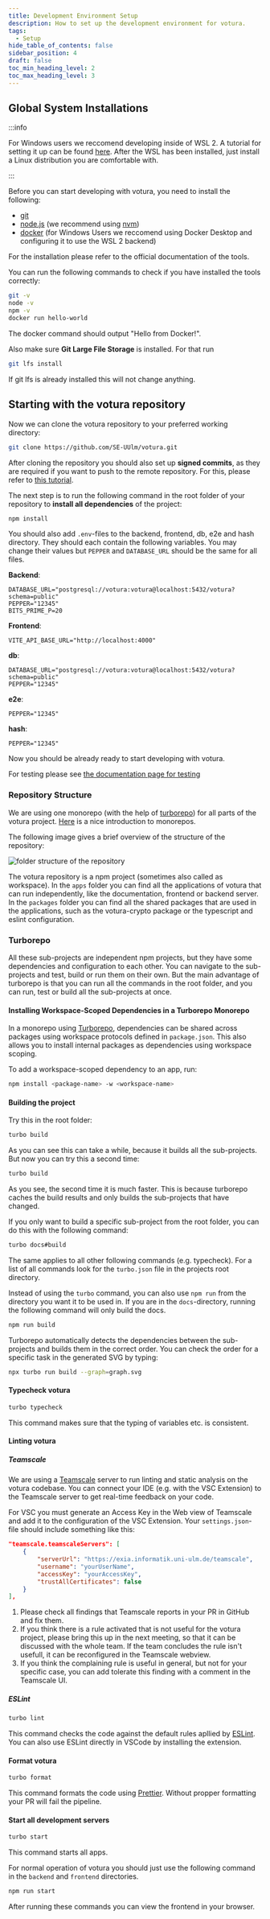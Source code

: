 ```yaml
---
title: Development Environment Setup
description: How to set up the development environment for votura.
tags:
  - Setup
hide_table_of_contents: false
sidebar_position: 4
draft: false
toc_min_heading_level: 2
toc_max_heading_level: 3
---
```


## Global System Installations

:::info

For Windows users we reccomend developing inside of WSL 2.
A tutorial for setting it up can be found [here](https://learn.microsoft.com/en-us/windows/wsl/install).
After the WSL has been installed, just install a Linux distribution you are comfortable with.

:::

Before you can start developing with votura, you need to install the following:

- [git](https://git-scm.com/)
- [node.js](https://nodejs.org/en/) (we recommend using [nvm](https://github.com/nvm-sh/nvm))
- [docker](https://www.docker.com/) (for Windows Users we reccomend using Docker Desktop and configuring it to use the WSL 2 backend)

For the installation please refer to the official documentation of the tools.

You can run the following commands to check if you have installed the tools correctly:

```bash
git -v
node -v
npm -v
docker run hello-world
```

The docker command should output "Hello from Docker!".

Also make sure **Git Large File Storage** is installed.
For that run

```bash
git lfs install
```

If git lfs is already installed this will not change anything.

## Starting with the votura repository

Now we can clone the votura repository to your preferred working directory:

```bash
git clone https://github.com/SE-UUlm/votura.git
```

After cloning the repository you should also set up **signed commits**, as they are required if you want to push to the remote repository.
For this, please refer to [this tutorial](https://www.git-tower.com/blog/setting-up-ssh-for-commit-signing/).

The next step is to run the following command in the root folder of your repository to **install all dependencies** of the project:

```bash
npm install
```

You should also add `.env`-files to the backend, frontend, db, e2e and hash directory.
They should each contain the following variables.
You may change their values but `PEPPER` and `DATABASE_URL` should be the same for all files.

**Backend**:

```
DATABASE_URL="postgresql://votura:votura@localhost:5432/votura?schema=public"
PEPPER="12345"
BITS_PRIME_P=20
```

**Frontend**:

```
VITE_API_BASE_URL="http://localhost:4000"
```

**db**:

```
DATABASE_URL="postgresql://votura:votura@localhost:5432/votura?schema=public"
PEPPER="12345"
```

**e2e**:

```
PEPPER="12345"
```

**hash**:

```
PEPPER="12345"
```

Now you should be already ready to start developing with votura.

For testing please see [the documentation page for testing](./testing.md)

### Repository Structure

We are using one monorepo (with the help of [turborepo](https://turborepo.com)) for all parts of the votura project.
[Here](https://monorepo.tools) is a nice introduction to monorepos.

The following image gives a brief overview of the structure of the repository:

![folder structure of the repository](../../static/uml/repoStructure.svg)

The votura repository is a npm project (sometimes also called as workspace).
In the `apps` folder you can find all the applications of votura that can run independently, like the documentation,
frontend or backend server.
In the `packages` folder you can find all the shared packages that are used in the applications, such as the votura-crypto
package or the typescript and eslint configuration.

### Turborepo

All these sub-projects are independent npm projects, but they have some dependencies and configuration to each other.
You can navigate to the sub-projects and test, build or run them on their own.
But the main advantage of turborepo is that you can run all the commands in the root folder, and you can run, test or
build all the sub-projects at once.

#### Installing Workspace-Scoped Dependencies in a Turborepo Monorepo

In a monorepo using [Turborepo](https://turborepo.com/), dependencies can be shared across packages using workspace
protocols defined in `package.json`. This also allows you to install internal packages as dependencies using workspace
scoping.

To add a workspace-scoped dependency to an app, run:

```bash
npm install <package-name> -w <workspace-name>
```

#### Building the project

Try this in the root folder:

```bash
turbo build
```

As you can see this can take a while, because it builds all the sub-projects.
But now you can try this a second time:

```bash
turbo build
```

As you see, the second time it is much faster.
This is because turborepo caches the build results and only builds the sub-projects that have changed.

If you only want to build a specific sub-project from the root folder, you can do this with the following command:

```bash
turbo docs#build
```

The same applies to all other following commands (e.g. typecheck).
For a list of all commands look for the `turbo.json` file in the projects root directory.

Instead of using the `turbo` command, you can also use `npm run` from the directory you want it to be used in.
If you are in the `docs`-directory, running the following command will only build the docs.

```bash
npm run build
```

Turborepo automatically detects the dependencies between the sub-projects and builds them in the correct order.
You can check the order for a specific task in the generated SVG by typing:

```bash
npx turbo run build --graph=graph.svg
```

#### Typecheck votura

```bash
turbo typecheck
```

This command makes sure that the typing of variables etc. is consistent.

#### Linting votura

##### Teamscale

We are using a [Teamscale](https://exia.informatik.uni-ulm.de/teamscale) server to run linting and static analysis on the votura codebase.
You can connect your IDE (e.g. with the VSC Extension) to the Teamscale server to get real-time feedback on your code.

For VSC you must generate an Access Key in the Web view of Teamscale and add it to the configuration of the VSC Extension.
Your `settings.json`-file should include something like this:

```json
"teamscale.teamscaleServers": [
    {
        "serverUrl": "https://exia.informatik.uni-ulm.de/teamscale",
        "username": "yourUserName",
        "accessKey": "yourAccessKey",
        "trustAllCertificates": false
    }
],
```

1. Please check all findings that Teamscale reports in your PR in GitHub and fix them.
2. If you think there is a rule activated that is not useful for the votura project, please bring this up in the next meeting, so that it can be discussed with the whole team. If the team concludes the rule isn't usefull, it can be reconfigured in the Teamscale webview.
3. If you think the complaining rule is useful in general, but not for your specific case, you can add tolerate this finding with a comment in the Teamscale UI.

##### ESLint

```bash
turbo lint
```

This command checks the code against the default rules apllied by [ESLint](https://typescript-eslint.io/).
You can also use ESLint directly in VSCode by installing the extension.

#### Format votura

```bash
turbo format
```

This command formats the code using [Prettier](https://prettier.io/).
Without propper formatting your PR will fail the pipeline.

#### Start all development servers

```bash
turbo start
```

This command starts all apps.

For normal operation of votura you should just use the following command in the `backend` and `frontend` directories.

```bash
npm run start
```

After running these commands you can view the frontend in your browser.
